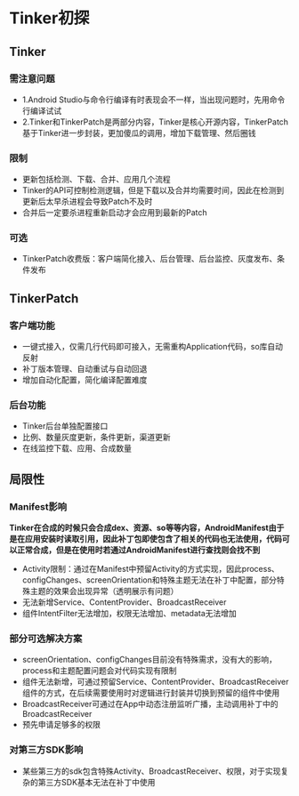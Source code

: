 # Tinker初探

## Tinker

### 需注意问题

* 1.Android Studio与命令行编译有时表现会不一样，当出现问题时，先用命令行编译试试
* 2.Tinker和TinkerPatch是两部分内容，Tinker是核心开源内容，TinkerPatch基于Tinker进一步封装，更加傻瓜的调用，增加下载管理、然后圈钱

### 限制

* 更新包括检测、下载、合并、应用几个流程
* Tinker的API可控制检测逻辑，但是下载以及合并均需要时间，因此在检测到更新后太早杀进程会导致Patch不及时
* 合并后一定要杀进程重新启动才会应用到最新的Patch

### 可选

* TinkerPatch收费版：客户端简化接入、后台管理、后台监控、灰度发布、条件发布


## TinkerPatch

### 客户端功能

* 一键式接入，仅需几行代码即可接入，无需重构Application代码，so库自动反射
* 补丁版本管理、自动重试与自动回退
* 增加自动化配置，简化编译配置难度

### 后台功能

* Tinker后台单独配置接口
* 比例、数量灰度更新，条件更新，渠道更新
* 在线监控下载、应用、合成数量

## 局限性

### Manifest影响

**Tinker在合成的时候只会合成dex、资源、so等等内容，AndroidManifest由于是在应用安装时读取引用，因此补丁包即使包含了相关的代码也无法使用，代码可以正常合成，但是在使用时若通过AndroidManifest进行查找则会找不到**

* Activity限制：通过在Manifest中预留Activity的方式实现，因此process、configChanges、screenOrientation和特殊主题无法在补丁中配置，部分特殊主题的效果会出现异常（透明展示有问题）
* 无法新增Service、ContentProvider、BroadcastReceiver
* 组件IntentFilter无法增加，权限无法增加、metadata无法增加

### 部分可选解决方案

* screenOrientation、configChanges目前没有特殊需求，没有大的影响，process和主题配置问题会对代码实现有限制
* 组件无法新增，可通过预留Service、ContentProvider、BroadcastReceiver组件的方式，在后续需要使用时对逻辑进行封装并切换到预留的组件中使用
* BroadcastReceiver可通过在App中动态注册监听广播，主动调用补丁中的BroadcastReceiver
* 预先申请足够多的权限

### 对第三方SDK影响

* 某些第三方的sdk包含特殊Activity、BroadcastReceiver、权限，对于实现复杂的第三方SDK基本无法在补丁中使用